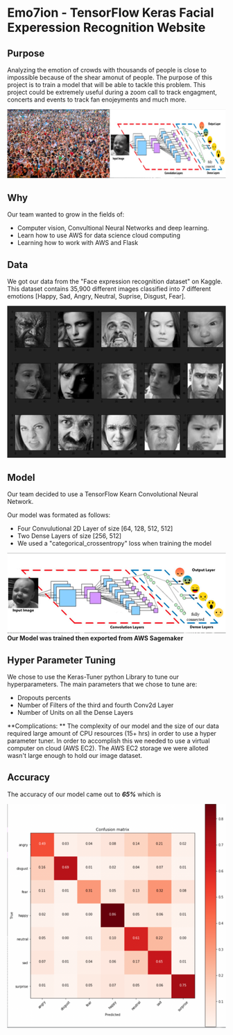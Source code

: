 # Emo7ion - TensorFlow Keras Facial Experession Recognition Website

## Purpose
Analyzing the emotion of crowds with thousands of people is close to impossible because of the shear amonut of people. The purpose of this project is to train a model that will be able to tackle this problem. This project could be extremely useful during a zoom call to track engagment, concerts and events to track fan enojeyments and much more. 

![Problem and Solution](gitImages/problemSolution.png?raw=true "Problem and Solution")

## Why
Our team wanted to grow in the fields of:
* Computer vision, Convultional Neural Networks and deep learning.
* Learn how to use AWS for data science cloud computing
* Learning how to work with AWS and Flask

## Data
We got our data from the "Face expression recognition dataset" on Kaggle. This dataset contains 35,900 different images classified into 7 different emotions [Happy, Sad, Angry, Neutral, Suprise, Disgust, Fear].

![Problem and Solution](gitImages/DatasetFaces.png?raw=true "Problem and Solution")

## Model
Our team decided to use a TensorFlow Kearn Convolutional Neural Network. 

Our model was formated as follows:
* Four Convulutional 2D Layer of size [64, 128, 512, 512]
* Two Dense Layers of size [256, 512]
* We used a "categorical_crossentropy" loss when training the model

![ModelImage](gitImages/NeuralNetworkImages.png?raw=true "Model Images")
**Our Model was trained then exported from AWS Sagemaker**

## Hyper Parameter Tuning
We chose to use the Keras-Tuner python Library to tune our hyperparameters.
The main parameters that we chose to tune are:
* Dropouts percents
* Number of Filters of the third and fourth Conv2d Layer 
* Number of Units on all the Dense Layers

**Complications: ** The complexity of our model and the size of our data required large amount of CPU resources (15+ hrs) in order to use a hyper parameter tuner. In order to accomplish this we needed to use a virtual computer on cloud (AWS EC2). The AWS EC2 storage we were alloted wasn't large enough to hold our image dataset.

## Accuracy
The accuracy of our model came out to ***65%*** which is 

![Heatmap](gitImages/ConfusionMatrix.png?raw=true "HeatMap")



